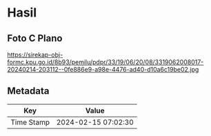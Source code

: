 # Hasil

## Foto C Plano

https://sirekap-obj-formc.kpu.go.id/8b93/pemilu/pdpr/33/19/06/20/08/3319062008017-20240214-203112--0fe886e9-a98e-4476-ad40-d10a6c19be02.jpg


## Metadata

| Key        | Value               |
| ---------- | ------------------- |
| Time Stamp | 2024-02-15 07:02:30 |



